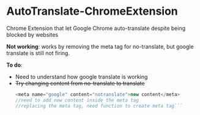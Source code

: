 # AutoTranslate-ChromeExtension
Chrome Extension that let Google Chrome auto-translate despite being blocked by websites


**Not working**: works by removing the meta tag for no-translate, but google translate is still not firing. 

**To do**:
* Need to understand how google translate is working
* ~~Try changing content from no-translate to translate~~
  ```javascript
  <meta name="google" content="notranslate">new content</meta> 
  //need to add new content inside the meta tag
  //replacing the meta tag, need function to create meta tag```

